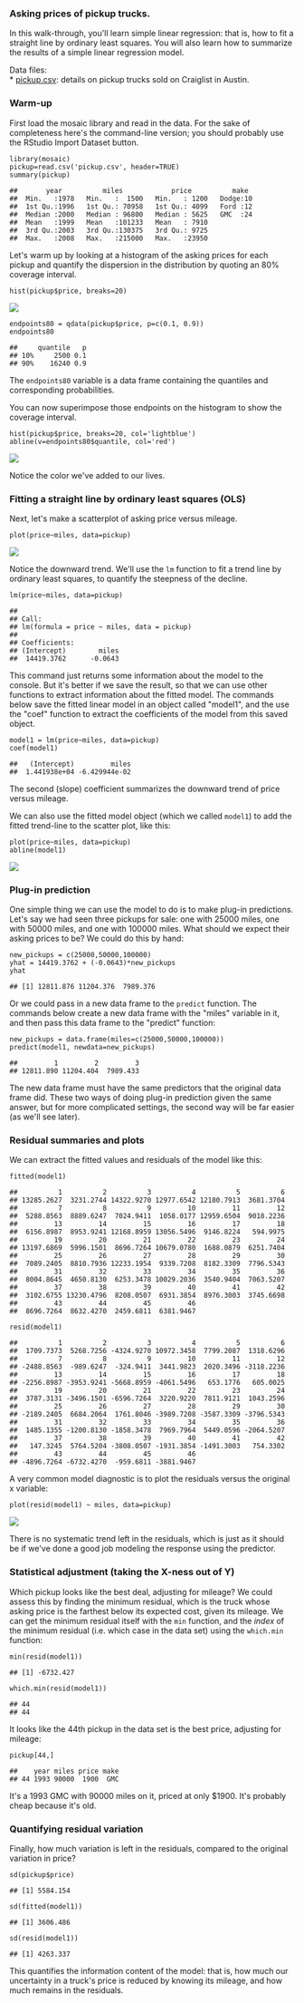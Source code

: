 ### Asking prices of pickup trucks.

In this walk-through, you'll learn simple linear regression: that is,
how to fit a straight line by ordinary least squares. You will also
learn how to summarize the results of a simple linear regression model.

Data files:  
\* [pickup.csv](http://jgscott.github.io/teaching/data/pickup.csv):
details on pickup trucks sold on Craiglist in Austin.

### Warm-up

First load the mosaic library and read in the data. For the sake of
completeness here's the command-line version; you should probably use
the RStudio Import Dataset button.

    library(mosaic)
    pickup=read.csv('pickup.csv', header=TRUE)
    summary(pickup)

    ##       year          miles            price          make   
    ##  Min.   :1978   Min.   :  1500   Min.   : 1200   Dodge:10  
    ##  1st Qu.:1996   1st Qu.: 70958   1st Qu.: 4099   Ford :12  
    ##  Median :2000   Median : 96800   Median : 5625   GMC  :24  
    ##  Mean   :1999   Mean   :101233   Mean   : 7910             
    ##  3rd Qu.:2003   3rd Qu.:130375   3rd Qu.: 9725             
    ##  Max.   :2008   Max.   :215000   Max.   :23950

Let's warm up by looking at a histogram of the asking prices for each
pickup and quantify the dispersion in the distribution by quoting an 80%
coverage interval.

    hist(pickup$price, breaks=20)

![](pickup_files/figure-markdown_strict/unnamed-chunk-2-1.png)

    endpoints80 = qdata(pickup$price, p=c(0.1, 0.9))
    endpoints80

    ##     quantile   p
    ## 10%     2500 0.1
    ## 90%    16240 0.9

The `endpoints80` variable is a data frame containing the quantiles and
corresponding probabilities.

You can now superimpose those endpoints on the histogram to show the
coverage interval.

    hist(pickup$price, breaks=20, col='lightblue')
    abline(v=endpoints80$quantile, col='red')

![](pickup_files/figure-markdown_strict/unnamed-chunk-3-1.png)

Notice the color we've added to our lives.

### Fitting a straight line by ordinary least squares (OLS)

Next, let's make a scatterplot of asking price versus mileage.

    plot(price~miles, data=pickup)

![](pickup_files/figure-markdown_strict/unnamed-chunk-4-1.png)

Notice the downward trend. We'll use the `lm` function to fit a trend
line by ordinary least squares, to quantify the steepness of the
decline.

    lm(price~miles, data=pickup)

    ## 
    ## Call:
    ## lm(formula = price ~ miles, data = pickup)
    ## 
    ## Coefficients:
    ## (Intercept)        miles  
    ##  14419.3762      -0.0643

This command just returns some information about the model to the
console. But it's better if we save the result, so that we can use other
functions to extract information about the fitted model. The commands
below save the fitted linear model in an object called "model1", and the
use the "coef" function to extract the coefficients of the model from
this saved object.

    model1 = lm(price~miles, data=pickup)
    coef(model1)

    ##   (Intercept)         miles 
    ##  1.441938e+04 -6.429944e-02

The second (slope) coefficient summarizes the downward trend of price
versus mileage.

We can also use the fitted model object (which we called `model1`) to
add the fitted trend-line to the scatter plot, like this:

    plot(price~miles, data=pickup)
    abline(model1)

![](pickup_files/figure-markdown_strict/unnamed-chunk-7-1.png)

### Plug-in prediction

One simple thing we can use the model to do is to make plug-in
predictions. Let's say we had seen three pickups for sale: one with
25000 miles, one with 50000 miles, and one with 100000 miles. What
should we expect their asking prices to be? We could do this by hand:

    new_pickups = c(25000,50000,100000)
    yhat = 14419.3762 + (-0.0643)*new_pickups
    yhat

    ## [1] 12811.876 11204.376  7989.376

Or we could pass in a new data frame to the `predict` function. The
commands below create a new data frame with the "miles" variable in it,
and then pass this data frame to the "predict" function:

    new_pickups = data.frame(miles=c(25000,50000,100000))
    predict(model1, newdata=new_pickups)

    ##         1         2         3 
    ## 12811.890 11204.404  7989.433

The new data frame must have the same predictors that the original data
frame did. These two ways of doing plug-in prediction given the same
answer, but for more complicated settings, the second way will be far
easier (as we'll see later).

### Residual summaries and plots

We can extract the fitted values and residuals of the model like this:

    fitted(model1)

    ##          1          2          3          4          5          6 
    ## 13285.2627  3231.2744 14322.9270 12977.6542 12180.7913  3681.3704 
    ##          7          8          9         10         11         12 
    ##  5288.8563  8889.6247  7024.9411  1058.0177 12959.6504  9018.2236 
    ##         13         14         15         16         17         18 
    ##  6156.8987  8953.9241 12168.8959 13056.5496  9146.8224   594.9975 
    ##         19         20         21         22         23         24 
    ## 13197.6869  5996.1501  8696.7264 10679.0780  1688.0879  6251.7404 
    ##         25         26         27         28         29         30 
    ##  7089.2405  8810.7936 12233.1954  9339.7208  8182.3309  7796.5343 
    ##         31         32         33         34         35         36 
    ##  8004.8645  4650.8130  6253.3478 10029.2036  3540.9404  7063.5207 
    ##         37         38         39         40         41         42 
    ##  3102.6755 13230.4796  8208.0507  6931.3854  8976.3003  3745.6698 
    ##         43         44         45         46 
    ##  8696.7264  8632.4270  2459.6811  6381.9467

    resid(model1)

    ##          1          2          3          4          5          6 
    ##  1709.7373  5268.7256 -4324.9270 10972.3458  7799.2087  1318.6296 
    ##          7          8          9         10         11         12 
    ## -2488.8563  -989.6247  -324.9411  3441.9823  2020.3496 -3118.2236 
    ##         13         14         15         16         17         18 
    ## -2256.8987 -3953.9241 -5668.8959 -4061.5496   653.1776   605.0025 
    ##         19         20         21         22         23         24 
    ##  3787.3131 -3496.1501 -6596.7264  3220.9220  7811.9121  1043.2596 
    ##         25         26         27         28         29         30 
    ## -2189.2405  6684.2064  1761.8046 -3989.7208 -3587.3309 -3796.5343 
    ##         31         32         33         34         35         36 
    ##  1485.1355 -1200.8130 -1858.3478  7969.7964  5449.0596 -2064.5207 
    ##         37         38         39         40         41         42 
    ##   147.3245  5764.5204 -3808.0507 -1931.3854 -1491.3003   754.3302 
    ##         43         44         45         46 
    ## -4896.7264 -6732.4270  -959.6811 -3881.9467

A very common model diagnostic is to plot the residuals versus the
original x variable:

    plot(resid(model1) ~ miles, data=pickup)

![](pickup_files/figure-markdown_strict/unnamed-chunk-11-1.png)

There is no systematic trend left in the residuals, which is just as it
should be if we've done a good job modeling the response using the
predictor.

### Statistical adjustment (taking the X-ness out of Y)

Which pickup looks like the best deal, adjusting for mileage? We could
assess this by finding the minimum residual, which is the truck whose
asking price is the farthest below its expected cost, given its mileage.
We can get the minimum residual itself with the `min` function, and the
*index* of the minimum residual (i.e. which case in the data set) using
the `which.min` function:

    min(resid(model1))

    ## [1] -6732.427

    which.min(resid(model1))

    ## 44 
    ## 44

It looks like the 44th pickup in the data set is the best price,
adjusting for mileage:

    pickup[44,]

    ##    year miles price make
    ## 44 1993 90000  1900  GMC

It's a 1993 GMC with 90000 miles on it, priced at only $1900. It's
probably cheap because it's old.

### Quantifying residual variation

Finally, how much variation is left in the residuals, compared to the
original variation in price?

    sd(pickup$price)

    ## [1] 5584.154

    sd(fitted(model1))

    ## [1] 3606.486

    sd(resid(model1))

    ## [1] 4263.337

This quantifies the information content of the model: that is, how much
our uncertainty in a truck's price is reduced by knowing its mileage,
and how much remains in the residuals.
